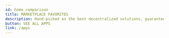 ```yaml
---
id: home_comparison
title: MARKETPLACE FAVORITES
description: Hand-picked as the best decentralized solutions, guaranteeing efficiency and security in one package.
button: SEE ALL APPS
link: /apps
---
```

